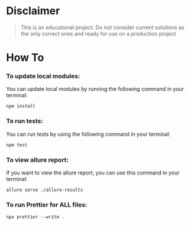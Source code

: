 # Disclaimer

> This is an educational project.
> Do not consider current solutions as the only correct ones and ready for use on a production project

# How To

### To update local modules:

You can update local modules by running the following command in your terminal:

```shell
npm install
```

### To run tests:

You can run tests by using the following command in your terminal:

```shell
npm test
```

### To view allure report:

If you want to view the allure report, you can use this command in your terminal:

```shell
allure serve ./allure-results
```

### To run Prettier for ALL files:

```shell
npx prettier --write .
```
